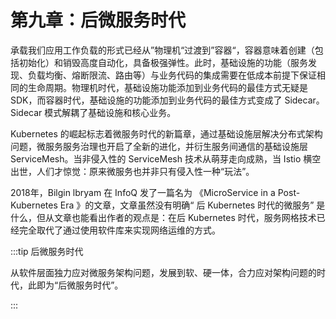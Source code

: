 # 第九章：后微服务时代

承载我们应用工作负载的形式已经从”物理机“过渡到”容器“，容器意味着创建（包括初始化）和销毁高度自动化，具备极强弹性。此时，基础设施的功能（服务发现、负载均衡、熔断限流、路由等）与业务代码的集成需要在低成本前提下保证相同的生命周期。物理机时代，基础设施功能添加到业务代码的最佳方式无疑是 SDK，而容器时代，基础设施的功能添加到业务代码的最佳方式变成了 Sidecar。Sidecar 模式解耦了基础设施和核心业务。

Kubernetes 的崛起标志着微服务时代的新篇章，通过基础设施层解决分布式架构问题，微服务服务治理也开启了全新的进化，并衍生服务间通信的基础设施层 ServiceMesh。当非侵入性的 ServiceMesh 技术从萌芽走向成熟，当 Istio 横空出世，人们才惊觉：原来微服务也并非只有侵入性一种“玩法”。

2018年，Bilgin lbryam 在 InfoQ 发了一篇名为 《MicroService in a Post-Kubernetes Era 》的文章，文章虽然没有明确“ 后 Kubernetes 时代的微服务” 是什么，但从文章也能看出作者的观点是：在后 Kubernetes 时代，服务网格技术已经完全取代了通过使用软件库来实现网络运维的方式。

:::tip 后微服务时代

从软件层面独力应对微服务架构问题，发展到软、硬一体，合力应对架构问题的时代，此即为“后微服务时代”。

:::